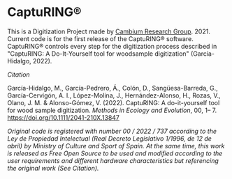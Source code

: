 # CaptuRING&reg;

This is a Digitization Project made by [Cambium Research Group](https://cambiumresearch.eu). 2021.
Current code is for the first release of the CaptuRING® software. CaptuRING® controls every step for the digitization process described in "CaptuRING: A Do-It-Yourself tool for woodsample digitization" (García-Hidalgo, 2022). 

*Citation*

García-Hidalgo, M., García-Pedrero, Á., Colón, D., Sangüesa-Barreda, G., García-Cervigón, A. I., López-Molina, J., Hernández-Alonso, H., Rozas, V., Olano, J. M. & Alonso-Gómez, V. (2022). CaptuRING: A do-it-yourself tool for wood sample digitization. *Methods in Ecology and Evolution*, 00, 1– 7. https://doi.org/10.1111/2041-210X.13847


*Original code is registered with number 00 / 2022 / 737 according to the Ley de Propiedad Intelectual (Real Decreto Legislativo 1/1996, de 12 de abril) by Ministry of Culture and Sport of Spain. At the same time, this work is released as Free Open Source to be used and modified according to the user requirements and different hardware characteristics but referencing the original work (See Citation).*
